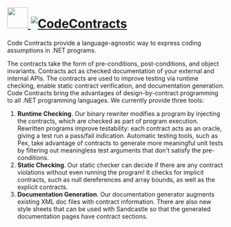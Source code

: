 # [<img src="https://cdn.jsdelivr.net/gh/AdmiringWorm/chocolatey-packages@6df511d4fab1fa5c09328f0e7c88db7a32435adf/automatic/codecontracts/icons/codecontracts.png" height="48" width="48" /> ![CodeContracts](https://img.shields.io/chocolatey/v/codecontracts.svg?label=CodeContracts&style=for-the-badge)](https://chocolatey.org/packages/codecontracts)

Code Contracts provide a language-agnostic way to express coding assumptions in .NET programs.

The contracts take the form of pre-conditions, post-conditions, and object invariants. Contracts act as checked documentation of your external and internal APIs. The contracts are used to improve testing via runtime checking, enable static contract verification, and documentation generation. Code Contracts bring the advantages of design-by-contract programming to all .NET programming languages. We currently provide three tools:

1. **Runtime Checking**. Our binary rewriter modifies a program by injecting the contracts, which are checked as part of program execution. Rewritten programs improve testability: each contract acts as an oracle, giving a test run a pass/fail indication. Automatic testing tools, such as Pex, take advantage of contracts to generate more meaningful unit tests by filtering out meaningless test arguments that don't satisfy the pre-conditions.
2. **Static Checking**. Our static checker can decide if there are any contract violations without even running the program! It checks for implicit contracts, such as null dereferences and array bounds, as well as the explicit contracts.
3. **Documentation Generation**. Our documentation generator augments existing XML doc files with contract information. There are also new style sheets that can be used with Sandcastle so that the generated documentation pages have contract sections.
